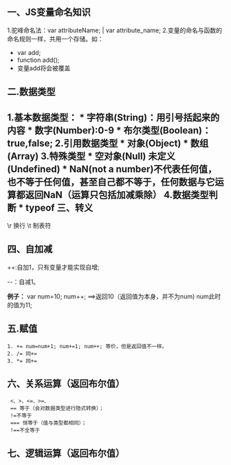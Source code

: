 一、JS变量命名知识
---

1.驼峰命名法：var attributeName; | var attribute_name;
2.变量的命名与函数的命名规则一样，共用一个存储。如：
  * var add;
  * function add();
  * 变量add将会被覆盖
  
二.数据类型
---
1.基本数据类型：
    * 字符串(String)：用引号括起来的内容
    * 数字(Number):0-9
    * 布尔类型(Boolean)：true,false;
2.引用数据类型
    * 对象(Object)
    * 数组(Array)
3.特殊类型
    * 空对象(Null)
    未定义(Undefined)
    * NaN(not a number)不代表任何值，也不等于任何值，甚至自己都不等于，任何数据与它运算都返回NaN（运算只包括加减乘除）
4.数据类型判断
    * typeof
三、转义 
---
\r  换行  \t 制表符

四、自加减
---
++:自加1，只有变量才能实现自增;

--：自减1。

**例子：**
var num=10;
num++; ==>返回10（返回值为本身，并不为num)
num此时的值为11;

五.赋值
---
    1. += num=num+1; num+=1; num++; 等价，但是返回值不一样。
    2. /= 同+=
    3. *= 同+=

六、关系运算（返回布尔值）     
---
     <、>、<=、>=、
     == 等于（会对数据类型进行隐式转换）；
     !=不等于
     === 恒等于（值与类型都相同）；
     !==不全等于
七、逻辑运算（返回布尔值）
---


